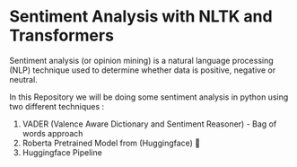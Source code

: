 # Sentiment Analysis with NLTK and Transformers
Sentiment analysis (or opinion mining) is a natural language processing (NLP) technique used to determine whether data is positive, negative or neutral.

In this Repository we will be doing some sentiment analysis in python using two different techniques :

1. VADER (Valence Aware Dictionary and Sentiment Reasoner) - Bag of words approach
2. Roberta Pretrained Model from (Huggingface) 🤗
3. Huggingface Pipeline
